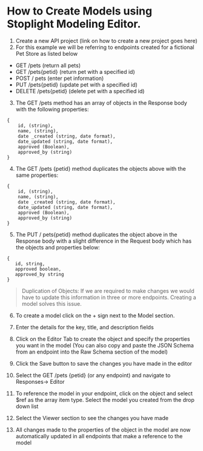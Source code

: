 # How to Create Models using Stoplight Modeling Editor.
1. Create a new API project (link on how to create a new  project goes here)
2. For this example we will be referring to endpoints created for a fictional Pet Store as listed below
- GET  /pets (return all pets)
- GET /pets{petid}  (return pet with  a specified id)
- POST / pets  (enter pet information)
- PUT  /pets{petid}  (update pet with a specified id)
- DELETE /pets{petid} (delete pet with a specified id)
3. The  GET  /pets method has an array of objects in the Response body with the following properties:

```
{ 
    id, (string),
    name, (string),
    date _created (string, date format),
    date_updated (string, date format),
    approved (Boolean),
    approved_by (string)
}
```

4. The  GET  /pets {petid} method duplicates the objects above  with the same properties:

```
{ 
    id, (string),
    name, (string),
    date _created (string, date format),
    date_updated (string, date format),
    approved (Boolean),
    approved_by (string)
}
```

5. The PUT / pets{petid}  method duplicates the object above in the Response body with a slight difference in the Request body which has the objects and properties below:
 
 ```
{ 
    id, string,
    approved boolean,
    approved_by string
}
```

<!-- theme:  info  -->
>Duplication of Objects: If we are required to make changes we would have to update this information in three or more endpoints. Creating a model solves this issue.

6. To create a model click on the + sign next to the Model section.

7. Enter the details for the key, title, and description fields

8. Click on the Editor Tab to create the object and specify the properties you want in the model (You can also copy and paste the JSON Schema from an endpoint into the Raw Schema section of the model)

9. Click the Save button to save the changes you have made in the editor 
10. Select the GET  /pets {petid} (or any endpoint)  and navigate to Responses→ Editor 
11. To reference the model in your endpoint, click on the object and select $ref as the array item type. Select the model you created from the drop down list

12. Select the Viewer section to see the changes you have made

13. All changes made to the properties of the object in the model are now automatically updated in all endpoints that make a reference to the model
